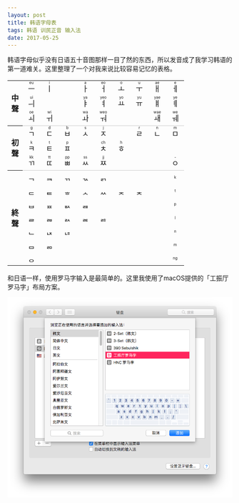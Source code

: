 ```yaml
---
layout: post
title: 韩语字母表
tags: 韩语 训民正音 输入法
date: 2017-05-25
---
```


韩语字母似乎没有日语五十音图那样一目了然的东西，所以发音成了我学习韩语的第一道难关。这里整理了一个对我来说比较容易记忆的表格。

<style>
table.hangul {
  font-size: larger;
}
table.hangul th {
  padding-left: .5em;
  padding-right: .5em;
}
table.hangul tr.overline {
  border-top: 1px solid #ccc;
}
table.hangul td {
  width: 1.4em;
  text-align: center;
}
.small {
  font-size: 50%;
}
</style>

<table class="hangul" lang="kr">
<tr>
<th rowspan="3">中<br>聲</th>
  <td><ruby>ㅡ<rt>eu</rt></ruby></td>
  <td><ruby>ㅣ<rt>i</rt></ruby></td>
  <td></td>
  <td><ruby>ㅏ<rt>a</rt></ruby></td>
  <td><ruby>ㅓ<rt>eo</rt></ruby></td>
  <td><ruby>ㅗ<rt>o</rt></ruby></td>
  <td><ruby>ㅜ<rt>u</rt></ruby></td>
  <td><ruby>ㅐ<rt>ae</rt></ruby></td>
  <td><ruby>ㅔ<rt>e</rt></ruby></td>
</tr>
<tr>
  <td><ruby>ㅢ<rt>ui</rt></ruby></td>
  <td><ruby><rt></rt></ruby></td>
  <td></td>
  <td><ruby>ㅑ<rt>ya</rt></ruby></td>
  <td><ruby>ㅕ<rt>yeo</rt></ruby></td>
  <td><ruby>ㅛ<rt>yo</rt></ruby></td>
  <td><ruby>ㅠ<rt>yu</rt></ruby></td>
  <td><ruby>ㅒ<rt>yae</rt></ruby></td>
  <td><ruby>ㅖ<rt>ye</rt></ruby></td>
</tr>
<tr>
  <td><ruby>ㅚ<rt>oe</rt></ruby></td>
  <td><ruby>ㅟ<rt>wi</rt></ruby></td>
  <td></td>
  <td><ruby>ㅘ<rt>wa</rt></ruby></td>
  <td><ruby>ㅝ<rt>weo</rt></ruby></td>
  <td></td>
  <td></td>
  <td><ruby>ㅙ<rt>wae</rt></ruby></td>
  <td><ruby>ㅞ<rt>we</rt></ruby></td>
</tr>
<tr class="overline">
<th rowspan="3">初<br>聲</th>
<td><ruby>ㄱ<rt>g</rt></ruby></td>
<td><ruby>ㄷ<rt>d</rt></ruby></td>
<td><ruby>ㅂ<rt>b</rt></ruby></td>
<td><ruby>ㅅ<rt>s</rt></ruby></td>
<td><ruby>ㅈ<rt>j</rt></ruby></td>
<td></td>
<td><ruby>ㄹ<rt>r</rt></ruby></td>
<td><ruby>ㄴ<rt>n</rt></ruby></td>
<td><ruby>ㅁ<rt>m</rt></ruby></td>
</tr>
<tr>
<td><ruby>ㅋ<rt>k</rt></ruby></td>
<td><ruby>ㅌ<rt>t</rt></ruby></td>
<td><ruby>ㅍ<rt>p</rt></ruby></td>
<td></td>
<td><ruby>ㅊ<rt>ch</rt></ruby></td>
<td><ruby>ㅎ<rt>h</rt></ruby></td>
<td></td>
<td></td>
<td></td>
</tr>
<tr>
<td><ruby>ㄲ<rt>kk</rt></ruby></td>
<td><ruby>ㄸ<rt>tt</rt></ruby></td>
<td><ruby>ㅃ<rt>pp</rt></ruby></td>
<td><ruby>ㅆ<rt>ss</rt></ruby></td>
<td><ruby>ㅉ<rt>jj</rt></ruby></td>
<td></td>
<td></td>
<td></td>
<td><ruby>ㅇ<rt>-</rt></ruby></td>
</tr>
<tr class="overline">
<th rowspan="7">終<br>聲</th>
<td>ᆨ</td>
<td>ᆿ</td>
<td>ᆩ</td>
<td>ᆪ</td>
<td>ᆰ</td>
<td></td>
<td></td>
<td></td>
<td class="small">k</td>
</tr>
<tr>
<td>ᆮ</td>
<td>ᇀ</td>
<td>ᇂ</td>
<td>ᆺ</td>
<td>ᆻ</td>
<td>ᆽ</td>
<td>ᆾ</td>
<td></td>
<td class="small">t</td>
</tr>
<tr>
<td>ᆸ</td>
<td>ᇁ</td>
<td>ᆹ</td>
<td>ᆵ</td>
<td></td>
<td></td>
<td></td>
<td></td>
<td class="small">p</td>
</tr>
<tr>
<td>ᆯ</td>
<td>ᆲ</td>
<td>ᆳ</td>
<td>ᆴ</td>
<td>ᆶ</td>
<td></td>
<td></td>
<td></td>
<td class="small">l</td>
</tr>
<tr>
<td>ᆫ</td>
<td>ᆬ</td>
<td>ᆭ</td>
<td></td>
<td></td>
<td></td>
<td></td>
<td></td>
<td class="small">n</td>
</tr>
<tr>
<td>ᆷ</td>
<td>ᆱ</td>
<td></td>
<td></td>
<td></td>
<td></td>
<td></td>
<td></td>
<td class="small">m</td>
</tr>
<tr>
<td>ᆼ</td>
<td></td>
<td></td>
<td></td>
<td></td>
<td></td>
<td></td>
<td></td>
<td class="small">ng</td>
</tr>
</table>

和日语一样，使用罗马字输入是最简单的。这里我使用了macOS提供的「工振厅罗马字」布局方案。

![macOS的韩语输入法](/images/pictures/hangul-input.png)
